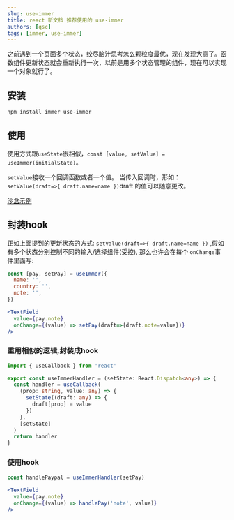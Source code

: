 ```yaml
---
slug: use-immer
title: react 新文档 推荐使用的 use-immer
authors: [qsc]
tags: [immer, use-immer]
---
```


之前遇到一个页面多个状态，绞尽脑汁思考怎么颗粒度最优，现在发现大意了。函数组件更新状态就会重新执行一次，以前是用多个状态管理的组件，现在可以实现一个对象就行了。

## 安装

```bash
npm install immer use-immer
```

## 使用

使用方式跟`useState`很相似，`const [value, setValue] = useImmer(initialState)`。

`setValue`接收一个回调函数或者一个值。
当传入回调时，形如：`setValue(draft=>{ draft.name=name })`draft 的值可以随意更改。

[沙盒示例](https://codesandbox.io/s/useimmer-forked-mehs82?file=/src/index.js)



## 封装hook

正如上面提到的更新状态的方式: `setValue(draft=>{ draft.name=name })` ,假如有多个状态分别控制不同的输入/选择组件(受控), 那么也许会在每个 `onChange`事件里面写:

```jsx
const [pay, setPay] = useImmer({
  name: '',
  country: '',
  note: '',
})

<TextField
  value={pay.note}
  onChange={(value) => setPay(draft=>{draft.note=value})}
/>
```

### 重用相似的逻辑,封装成hook

```ts title="useImmerHandler.ts"
import { useCallback } from 'react'

export const useImmerHandler = (setState: React.Dispatch<any>) => {
  const handler = useCallback(
    (prop: string, value: any) => {
      setState((draft: any) => {
        draft[prop] = value
      })
    },
    [setState]
  )
  return handler
}

```

### 使用hook

```jsx
const handlePaypal = useImmerHandler(setPay)
  
<TextField
  value={pay.note}
  onChange={(value) => handlePay('note', value)}
/>
```


